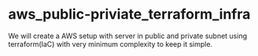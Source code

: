 # aws_public-priviate_terraform_infra
We will create a AWS setup with server in public and private subnet using terraform(IaC) with very minimum complexity to keep it simple.
